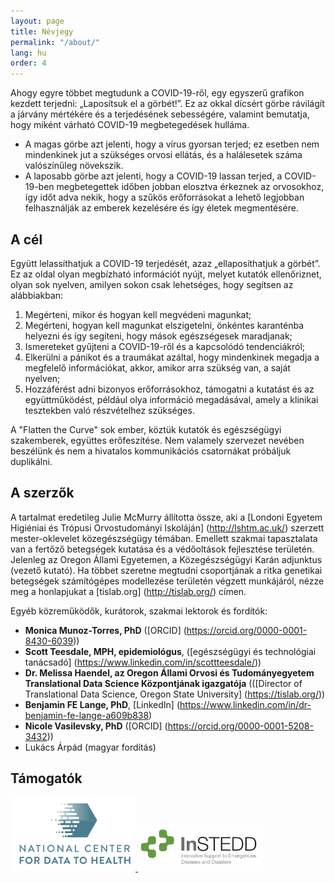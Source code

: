 ```yaml
---
layout: page
title: Névjegy
permalink: "/about/"
lang: hu
order: 4
---
```

Ahogy egyre többet megtudunk a COVID-19-ről, egy egyszerű grafikon kezdett terjedni: „Laposítsuk el a görbét!”. Ez az okkal dícsért görbe rávilágít a járvány mértékére és a terjedésének  sebességére, valamint bemutatja, hogy miként várható COVID-19 megbetegedések hulláma. 

 - A magas görbe azt jelenti, hogy a vírus gyorsan terjed; ez esetben nem mindenkinek jut a szükséges orvosi ellátás, és a halálesetek száma valószínűleg növekszik. 
 - A laposabb görbe azt jelenti, hogy a COVID-19 lassan terjed, a COVID-19-ben megbetegettek időben jobban elosztva érkeznek az orvosokhoz, így időt adva nekik, hogy a szűkös erőforrásokat a lehető legjobban felhasználják az emberek kezelésére és így életek megmentésére. 

 ## A cél
 Együtt lelassíthatjuk a COVID-19 terjedését, azaz „ellaposíthatjuk a görbét”.  Ez az oldal olyan megbízható információt nyújt, melyet kutatók ellenőriznet, olyan sok nyelven, amilyen sokon csak lehetséges, hogy segítsen az alábbiakban:
 1. Megérteni, mikor és hogyan kell megvédeni magunkat; 
 2. Megérteni, hogyan kell magunkat elszigetelni, önkéntes karanténba helyezni és így segíteni, hogy mások egészségesek maradjanak; 
 3. Ismereteket gyűjteni a COVID-19-ről és a kapcsolódó tendenciákról; 
 4. Elkerülni a pánikot és a traumákat azáltal, hogy mindenkinek megadja a megfelelő információkat, akkor, amikor arra szükség van, a saját nyelven; 
 5. Hozzáférést adni bizonyos erőforrásokhoz, támogatni a kutatást és az együttműködést, például olya információ megadásával, amely a klinikai tesztekben való részvételhez szükséges. 

 A "Flatten the Curve" sok ember, köztük kutatók és egészségügyi szakemberek, együttes erőfeszítése. Nem valamely szervezet nevében beszélünk és nem a hivatalos kommunikációs csatornákat próbáljuk duplikálni. 


 ## A szerzők 

 A tartalmat eredetileg Julie McMurry állította össze, aki a  [Londoni Egyetem Higiéniai és Trópusi Orvostudományi Iskoláján] (http://lshtm.ac.uk/) szerzett mester-oklevelet közegészségügy témában. Emellett szakmai tapasztalata van a fertőző betegségek kutatása és a védőoltások fejlesztése területén. Jelenleg az Oregon Állami Egyetemen, a Közegészségügyi Karán adjunktus (vezető kutató). Ha többet szeretne megtudni csoportjának a ritka genetikai betegségek számítógépes modellezése területén végzett munkájáról, nézze meg a honlapjukat a [tislab.org] (http://tislab.org/) címen. 

 Egyéb közreműködők, kurátorok, szakmai lektorok és fordítók: 

 - **Monica Munoz-Torres, PhD** ([ORCID] (https://orcid.org/0000-0001-8430-6039)) 
 - **Scott Teesdale, MPH, epidemiológus**, ([egészségügyi és technológiai tanácsadó] (https://www.linkedin.com/in/scottteesdale/)) 
 - **Dr. Melissa Haendel, az Oregon Állami Orvosi és Tudományegyetem Translational Data Science Központjának igazgatója** (([Director of Translational Data Science, Oregon State University] (https://tislab.org/)) 
 - **Benjamin FE Lange, PhD**, [LinkedIn] (https://www.linkedin.com/in/dr-benjamin-fe-lange-a609b838) 
 - **Nicole Vasilevsky, PhD** ([ORCID] (https://orcid.org/0000-0001-5208-3432))
 - Lukács Árpád (magyar fordítás)


 ## Támogatók

 <a href="https://ctsa.ncats.nih.gov/cd2h/" target="_blank"> <img src="/images/logos/CD2H.png" width="200px"/> </a> 
 <a href="https://instedd.org" target="_blank"> <img src="/images/logos/instedd_site_logo.png" width="200px"/> </a>
